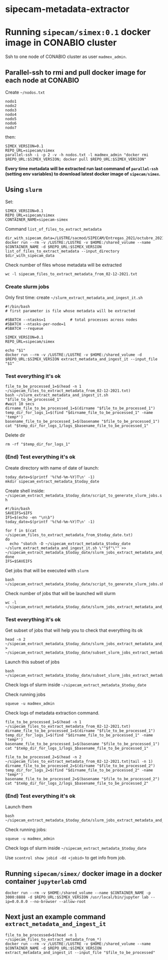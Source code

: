 # sipecam-metadata-extractor

# Running `sipecam/simex:0.1` docker image in CONABIO cluster

Ssh to one node of CONABIO cluster as user `madmex_admin`.

## Parallel-ssh to rmi and pull docker image for each node at CONABIO

Create `~/nodos.txt`

```
nodo1
nodo2
nodo3
nodo4
nodo5
nodo6
nodo7
```

then:

```
SIMEX_VERSION=0.1
REPO_URL=sipecam/simex
parallel-ssh -i -p 2 -v -h nodos.txt -l madmex_admin "docker rmi $REPO_URL:$SIMEX_VERSION; docker pull $REPO_URL:$SIMEX_VERSION"
```

**Every time metadata will be extracted run last command of `parallel-ssh` (setting env variables) to download latest docker image of `sipecam/simex`.**


## Using `slurm`

Set:

```
SIMEX_VERSION=0.1
REPO_URL=sipecam/simex
CONTAINER_NAME=sipecam-simex
```

Command `list_of_files_to_extract_metadata`

```
dir_with_sipecam_data=/LUSTRE/sacmod/SIPECAM/Entregas_2021/octubre_2021/SIPECAM/
docker run --rm -v /LUSTRE:/LUSTRE -v $HOME:/shared_volume --name $CONTAINER_NAME -d $REPO_URL:$SIMEX_VERSION list_of_files_to_extract_metadata --input_directory $dir_with_sipecam_data
```

Check number of files whose metadata will be extracted

```
wc -l sipecam_files_to_extract_metadata_from_02-12-2021.txt
```

### Create slurm jobs

Only first time: create `~/slurm_extract_metadata_and_ingest_it.sh`

```
#!/bin/bash
# first parameter is file whose metadata will be extracted

#SBATCH --ntasks=1           # total processes across nodes
#SBATCH --ntasks-per-node=1
#SBATCH --requeue

SIMEX_VERSION=0.1
REPO_URL=sipecam/simex

echo "$1"
docker run --rm -v /LUSTRE:/LUSTRE -v $HOME:/shared_volume -d $REPO_URL:$SIMEX_VERSION extract_metadata_and_ingest_it --input_file "$1"
```

### Test everything it's ok

```
file_to_be_processed_1=$(head -n 1 ~/sipecam_files_to_extract_metadata_from_02-12-2021.txt)
bash ~/slurm_extract_metadata_and_ingest_it.sh "$file_to_be_processed_1"
#wait 10 secs
dirname_file_to_be_processed_1=$(dirname "$file_to_be_processed_1")
temp_dir_for_logs_1=$(find "$dirname_file_to_be_processed_1" -name 'temp*')
basename_file_to_be_processed_1=$(basename "$file_to_be_processed_1")
cat "$temp_dir_for_logs_1/logs_$basename_file_to_be_processed_1"
```

Delete dir

```
rm -rf "$temp_dir_for_logs_1"
```

### (End) Test everything it's ok

Create directory with name of date of launch:

```
today_date=$(printf '%(%d-%m-%Y)T\n' -1)
mkdir sipecam_extract_metadata_$today_date
```

Create shell inside: `~/sipecam_extract_metadata_$today_date/script_to_generate_slurm_jobs.sh`

```
#!/bin/bash
SAVEIFS=$IFS
IFS=$(echo -en "\n\b")
today_date=$(printf '%(%d-%m-%Y)T\n' -1)

for f in $(cat ~/sipecam_files_to_extract_metadata_from_$today_date.txt)
do
  echo "sbatch -D ~/sipecam_extract_metadata_$today_date ~/slurm_extract_metadata_and_ingest_it.sh \""$f"\"" >> ~/sipecam_extract_metadata_$today_date/slurm_jobs_extract_metadata_and_ingest_it.sh
done
IFS=$SAVEIFS

```

Get jobs that will be executed with `slurm`

```
bash ~/sipecam_extract_metadata_$today_date/script_to_generate_slurm_jobs.sh
```

Check number of jobs that will be launched will slurm

```
wc -l ~/sipecam_extract_metadata_$today_date/slurm_jobs_extract_metadata_and_ingest_it.sh
```


### Test everything it's ok


Get subset of jobs that will help you to check that everything its ok

```
head -n 2 ~/sipecam_extract_metadata_$today_date/slurm_jobs_extract_metadata_and_ingest_it.sh > ~/sipecam_extract_metadata_$today_date/subset_slurm_jobs_extract_metadata_and_ingest_it.sh
```
Launch this subset of jobs

```
bash ~/sipecam_extract_metadata_$today_date/subset_slurm_jobs_extract_metadata_and_ingest_it.sh
```

Check logs of slurm inside `~/sipecam_extract_metadata_$today_date`

Check running jobs

```
squeue -u madmex_admin
```

Check logs of metadata extraction command.

```
file_to_be_processed_1=$(head -n 1 ~/sipecam_files_to_extract_metadata_from_02-12-2021.txt)
dirname_file_to_be_processed_1=$(dirname "$file_to_be_processed_1")
temp_dir_for_logs_1=$(find "$dirname_file_to_be_processed_1" -name 'temp*')
basename_file_to_be_processed_1=$(basename "$file_to_be_processed_1")
cat "$temp_dir_for_logs_1/logs_$basename_file_to_be_processed_1"

file_to_be_processed_2=$(head -n 2 ~/sipecam_files_to_extract_metadata_from_02-12-2021.txt|tail -n 1)
dirname_file_to_be_processed_2=$(dirname "$file_to_be_processed_2")
temp_dir_for_logs_2=$(find "$dirname_file_to_be_processed_2" -name 'temp*')
basename_file_to_be_processed_2=$(basename "$file_to_be_processed_2")
cat "$temp_dir_for_logs_2/logs_$basename_file_to_be_processed_2"

```

### (End) Test everything it's ok


Launch them

```
bash ~/sipecam_extract_metadata_$today_date/slurm_jobs_extract_metadata_and_ingest_it.sh
```

Check running jobs:

```
squeue -u madmex_admin
```

Check logs of slurm inside `~/sipecam_extract_metadata_$today_date`

Use `scontrol show jobid -dd <jobid>` to get info from job.


## Running `sipecam/simex/` docker image in a docker container `jupyterlab` cmd

```
docker run --rm -v $HOME:/shared_volume --name $CONTAINER_NAME -p 3000:8888 -d $REPO_URL:$SIMEX_VERSION /usr/local/bin/jupyter lab --ip=0.0.0.0 --no-browser --allow-root
```

## Next just an example command `extract_metadata_and_ingest_it`

```
file_to_be_processed=$(head -n 1 ~/sipecam_files_to_extract_metadata_from_*)
docker run --rm -v /LUSTRE:/LUSTRE -v $HOME:/shared_volume --name $CONTAINER_NAME -d $REPO_URL:$SIMEX_VERSION extract_metadata_and_ingest_it --input_file "$file_to_be_processed"
```